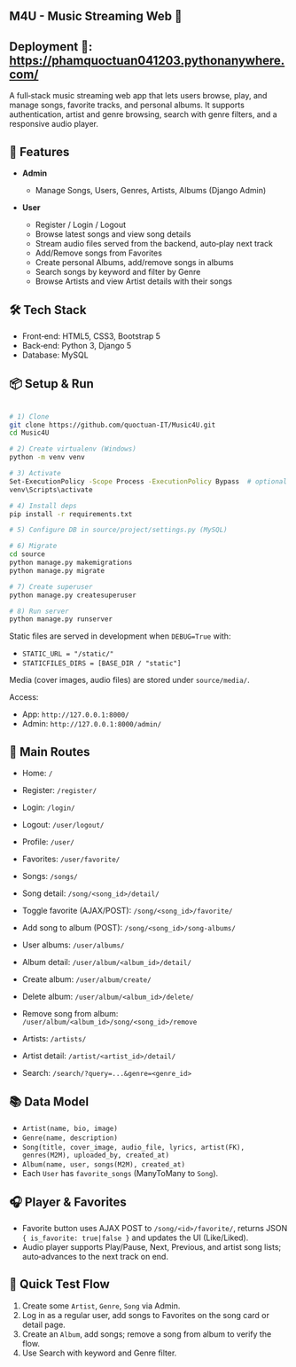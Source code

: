 ## M4U - Music Streaming Web 🎵
## Deployment 🚀: https://phamquoctuan041203.pythonanywhere.com/

A full‑stack music streaming web app that lets users browse, play, and manage songs, favorite tracks, and personal albums. It supports authentication, artist and genre browsing, search with genre filters, and a responsive audio player.


## 🚀 Features

- **Admin**
  - Manage Songs, Users, Genres, Artists, Albums (Django Admin)

- **User**
  - Register / Login / Logout
  - Browse latest songs and view song details
  - Stream audio files served from the backend, auto‑play next track
  - Add/Remove songs from Favorites
  - Create personal Albums, add/remove songs in albums
  - Search songs by keyword and filter by Genre
  - Browse Artists and view Artist details with their songs


## 🛠️ Tech Stack

- Front‑end: HTML5, CSS3, Bootstrap 5
- Back‑end: Python 3, Django 5
- Database: MySQL


## 📦 Setup & Run
```bash

# 1) Clone
git clone https://github.com/quoctuan-IT/Music4U.git
cd Music4U

# 2) Create virtualenv (Windows)
python -m venv venv

# 3) Activate
Set-ExecutionPolicy -Scope Process -ExecutionPolicy Bypass  # optional
venv\Scripts\activate

# 4) Install deps
pip install -r requirements.txt

# 5) Configure DB in source/project/settings.py (MySQL)

# 6) Migrate
cd source
python manage.py makemigrations
python manage.py migrate

# 7) Create superuser
python manage.py createsuperuser

# 8) Run server
python manage.py runserver

```


Static files are served in development when `DEBUG=True` with:
- `STATIC_URL = "/static/"`
- `STATICFILES_DIRS = [BASE_DIR / "static"]`

Media (cover images, audio files) are stored under `source/media/`.

Access:
- App: `http://127.0.0.1:8000/`
- Admin: `http://127.0.0.1:8000/admin/`


## 🔗 Main Routes

- Home: `/`
- Register: `/register/`
- Login: `/login/`
- Logout: `/user/logout/`
- Profile: `/user/`
- Favorites: `/user/favorite/`

- Songs: `/songs/`
- Song detail: `/song/<song_id>/detail/`
- Toggle favorite (AJAX/POST): `/song/<song_id>/favorite/`
- Add song to album (POST): `/song/<song_id>/song-albums/`

- User albums: `/user/albums/`
- Album detail: `/user/album/<album_id>/detail/`
- Create album: `/user/album/create/`
- Delete album: `/user/album/<album_id>/delete/`
- Remove song from album: `/user/album/<album_id>/song/<song_id>/remove`

- Artists: `/artists/`
- Artist detail: `/artist/<artist_id>/detail/`

- Search: `/search/?query=...&genre=<genre_id>`


## 📚 Data Model

- `Artist(name, bio, image)`
- `Genre(name, description)`
- `Song(title, cover_image, audio_file, lyrics, artist(FK), genres(M2M), uploaded_by, created_at)`
- `Album(name, user, songs(M2M), created_at)`
- Each `User` has `favorite_songs` (ManyToMany to `Song`).


## 🎧 Player & Favorites

- Favorite button uses AJAX POST to `/song/<id>/favorite/`, returns JSON `{ is_favorite: true|false }` and updates the UI (Like/Liked).
- Audio player supports Play/Pause, Next, Previous, and artist song lists; auto‑advances to the next track on end.


## 🧪 Quick Test Flow

1) Create some `Artist`, `Genre`, `Song` via Admin.
2) Log in as a regular user, add songs to Favorites on the song card or detail page.
3) Create an `Album`, add songs; remove a song from album to verify the flow.
4) Use Search with keyword and Genre filter.

